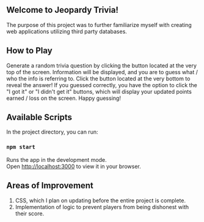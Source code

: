 ## Welcome to Jeopardy Trivia! 

The purpose of this project was to further familiarize myself with creating web applications utilizing third party databases. 

## How to Play

Generate a random trivia question by clicking the button located at the very top of the screen. Information will be displayed, and you are to guess what / who the info is referring to. Click the button located at the very bottom to reveal the answer! If you guessed correctly, you have the option to click the "I got it" or "I didn't get it" buttons, which will display your updated points earned / loss on the screen. Happy guessing!


## Available Scripts

In the project directory, you can run:

### `npm start`

Runs the app in the development mode.\
Open [http://localhost:3000](http://localhost:3000) to view it in your browser.

## Areas of Improvement 

1. CSS, which I plan on updating before the entire project is complete.
2. Implementation of logic to prevent players from being dishonest with their score.